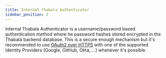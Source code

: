 ```yaml
---
title: Internal Thabala Authenticator
sidebar_position: 2
---
```


Internal Thabala Authenticator is a username/password based authentication method
where he password hashes stored encrypted in the Thabala backend database. This is a secure
enough mechanism but it's recommended to use [OAuth2 over HTTPS](/admin-console/security/oauth2)
with one of the supported Identity Providers (Google, GitHub, Okta, ...) whenever it's possible.
